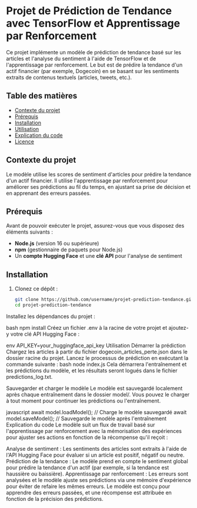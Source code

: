 # Projet de Prédiction de Tendance avec TensorFlow et Apprentissage par Renforcement

Ce projet implémente un modèle de prédiction de tendance basé sur les articles et l'analyse du sentiment à l'aide de TensorFlow et de l'apprentissage par renforcement. Le but est de prédire la tendance d'un actif financier (par exemple, Dogecoin) en se basant sur les sentiments extraits de contenus textuels (articles, tweets, etc.).

## Table des matières

- [Contexte du projet](#contexte-du-projet)
- [Prérequis](#prérequis)
- [Installation](#installation)
- [Utilisation](#utilisation)
- [Explication du code](#explication-du-code)
- [Licence](#licence)

## Contexte du projet

Le modèle utilise les scores de sentiment d'articles pour prédire la tendance d'un actif financier. Il utilise l'apprentissage par renforcement pour améliorer ses prédictions au fil du temps, en ajustant sa prise de décision et en apprenant des erreurs passées.

## Prérequis

Avant de pouvoir exécuter le projet, assurez-vous que vous disposez des éléments suivants :
- **Node.js** (version 16 ou supérieure)
- **npm** (gestionnaire de paquets pour Node.js)
- Un **compte Hugging Face** et une **clé API** pour l'analyse de sentiment

## Installation

1. Clonez ce dépôt :
   ```bash
   git clone https://github.com/username/projet-prediction-tendance.git
   cd projet-prediction-tendance
Installez les dépendances du projet :

bash
npm install
Créez un fichier .env à la racine de votre projet et ajoutez-y votre clé API Hugging Face :

env
API_KEY=your_huggingface_api_key
Utilisation
Démarrer la prédiction
Chargez les articles à partir du fichier dogecoin_articles_perte.json dans le dossier racine du projet.
Lancez le processus de prédiction en exécutant la commande suivante :
bash
node index.js
Cela démarrera l'entraînement et les prédictions du modèle, et les résultats seront logués dans le fichier predictions_log.txt.

Sauvegarder et charger le modèle
Le modèle est sauvegardé localement après chaque entraînement dans le dossier model/. Vous pouvez le charger à tout moment pour continuer les prédictions ou l'entraînement.

javascript
await model.loadModel();  // Charge le modèle sauvegardé
await model.saveModel();  // Sauvegarde le modèle après l'entraînement
Explication du code
Le modèle suit un flux de travail basé sur l'apprentissage par renforcement avec la mémorisation des expériences pour ajuster ses actions en fonction de la récompense qu'il reçoit :

Analyse de sentiment : Les sentiments des articles sont extraits à l'aide de l'API Hugging Face pour évaluer si un article est positif, négatif ou neutre.
Prédiction de la tendance : Le modèle prend en compte le sentiment global pour prédire la tendance d'un actif (par exemple, si la tendance est haussière ou baissière).
Apprentissage par renforcement : Les erreurs sont analysées et le modèle ajuste ses prédictions via une mémoire d'expérience pour éviter de refaire les mêmes erreurs.
Le modèle est conçu pour apprendre des erreurs passées, et une récompense est attribuée en fonction de la précision des prédictions.

